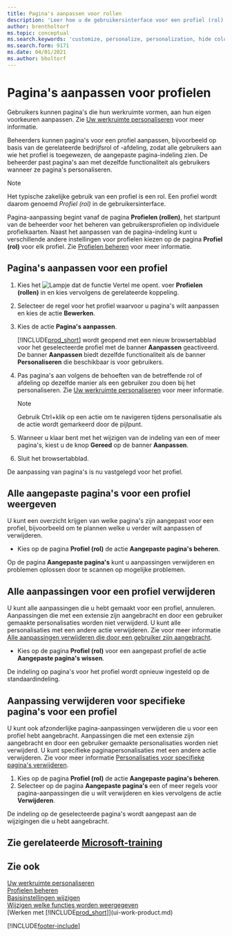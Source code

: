 ```yaml
---
title: Pagina's aanpassen voor rollen
description: 'Leer hoe u de gebruikersinterface voor een profiel (rol) kunt aanpassen, zodat alle gebruikers aan wie die rol is toegewezen, een aangepaste werkruimte zien.'
author: brentholtorf
ms.topic: conceptual
ms.search.keywords: 'customize, personalize, personalization, hide columns, remove fields, move fields'
ms.search.form: 9171
ms.date: 04/01/2021
ms.author: bholtorf
---
```

# Pagina's aanpassen voor profielen

Gebruikers kunnen pagina's die hun werkruimte vormen, aan hun eigen voorkeuren aanpassen. Zie [Uw werkruimte personaliseren](ui-personalization-user.md) voor meer informatie.

Beheerders kunnen pagina's voor een profiel aanpassen, bijvoorbeeld op basis van de gerelateerde bedrijfsrol of -afdeling, zodat alle gebruikers aan wie het profiel is toegewezen, de aangepaste pagina-indeling zien. De beheerder past pagina's aan met dezelfde functionaliteit als gebruikers wanneer ze pagina's personaliseren.

> [!NOTE]
> Het typische zakelijke gebruik van een profiel is een rol. Een profiel wordt daarom genoemd *Profiel (rol)* in de gebruikersinterface.

Pagina-aanpassing begint vanaf de pagina **Profielen (rollen)**, het startpunt van de beheerder voor het beheren van gebruikersprofielen op individuele profielkaarten. Naast het aanpassen van de pagina-indeling kunt u verschillende andere instellingen voor profielen kiezen op de pagina **Profiel (rol)** voor elk profiel. Zie [Profielen beheren](admin-users-profiles-roles.md) voor meer informatie.

## Pagina's aanpassen voor een profiel

1. Kies het ![Lampje dat de functie Vertel me opent.](media/ui-search/search_small.png "Vertel me wat u wilt doen") voer **Profielen (rollen)** in en kies vervolgens de gerelateerde koppeling.
2. Selecteer de regel voor het profiel waarvoor u pagina's wilt aanpassen en kies de actie **Bewerken**.
3. Kies de actie **Pagina's aanpassen**.

    [!INCLUDE[prod_short](includes/prod_short.md)] wordt geopend met een nieuw browsertabblad voor het geselecteerde profiel met de banner **Aanpassen** geactiveerd. De banner **Aanpassen** biedt dezelfde functionaliteit als de banner **Personaliseren** die beschikbaar is voor gebruikers.

4. Pas pagina's aan volgens de behoeften van de betreffende rol of afdeling op dezelfde manier als een gebruiker zou doen bij het personaliseren. Zie [Uw werkruimte personaliseren](ui-personalization-user.md) voor meer informatie.

    > [!NOTE]
    > Gebruik Ctrl+klik op een actie om te navigeren tijdens personalisatie als de actie wordt gemarkeerd door de pijlpunt.

5. Wanneer u klaar bent met het wijzigen van de indeling van een of meer pagina's, kiest u de knop **Gereed** op de banner **Aanpassen**.
6. Sluit het browsertabblad.

De aanpassing van pagina's is nu vastgelegd voor het profiel.

## Alle aangepaste pagina's voor een profiel weergeven

U kunt een overzicht krijgen van welke pagina's zijn aangepast voor een profiel, bijvoorbeeld om te plannen welke u verder wilt aanpassen of verwijderen.

- Kies op de pagina **Profiel (rol)** de actie **Aangepaste pagina's beheren**.

Op de pagina **Aangepaste pagina's** kunt u aanpassingen verwijderen en problemen oplossen door te scannen op mogelijke problemen.  

## Alle aanpassingen voor een profiel verwijderen

U kunt alle aanpassingen die u hebt gemaakt voor een profiel, annuleren. Aanpassingen die met een extensie zijn aangebracht en door een gebruiker gemaakte personalisaties worden niet verwijderd. U kunt alle personalisaties met een andere actie verwijderen. Zie voor meer informatie [Alle aanpassingen verwijderen die door een gebruiker zijn aangebracht](admin-users-profiles-roles.md#to-delete-all-personalizations-made-by-a-user).

- Kies op de pagina **Profiel (rol)** voor een aangepast profiel de actie **Aangepaste pagina's wissen**.

De indeling op pagina's voor het profiel wordt opnieuw ingesteld op de standaardindeling.  

## Aanpassing verwijderen voor specifieke pagina's voor een profiel

U kunt ook afzonderlijke pagina-aanpassingen verwijderen die u voor een profiel hebt aangebracht. Aanpassingen die met een extensie zijn aangebracht en door een gebruiker gemaakte personalisaties worden niet verwijderd. U kunt specifieke paginapersonalisaties met een andere actie verwijderen. Zie voor meer informatie [Personalisaties voor specifieke pagina's verwijderen](admin-users-profiles-roles.md#to-delete-personalizations-for-specific-pages).

1. Kies op de pagina **Profiel (rol)** de actie **Aangepaste pagina's beheren**.
2. Selecteer op de pagina **Aangepaste pagina's** een of meer regels voor pagina-aanpassingen die u wilt verwijderen en kies vervolgens de actie **Verwijderen**.

De indeling op de geselecteerde pagina's wordt aangepast aan de wijzigingen die u hebt aangebracht.

## Zie gerelateerde [Microsoft-training](/training/paths/tailor-roles-design-ui/)

## Zie ook

[Uw werkruimte personaliseren](ui-personalization-user.md)  
[Profielen beheren](admin-users-profiles-roles.md)  
[Basisinstellingen wijzigen](ui-change-basic-settings.md)  
[Wijzigen welke functies worden weergegeven](ui-experiences.md)  
[Werken met [!INCLUDE[prod_short](includes/prod_short.md)]](ui-work-product.md)  


[!INCLUDE[footer-include](includes/footer-banner.md)]
